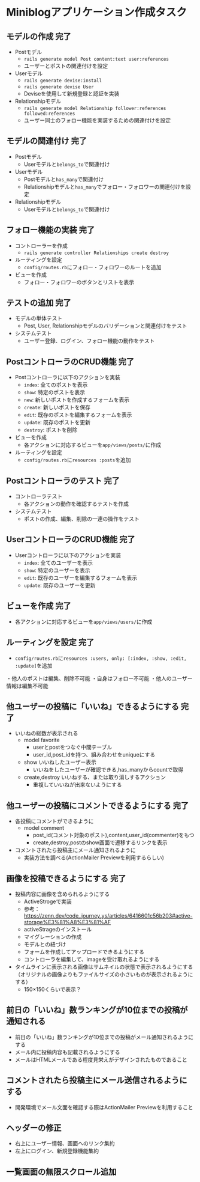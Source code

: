 # Miniblogアプリケーション作成タスク

## モデルの作成 完了
- Postモデル
  - `rails generate model Post content:text user:references`
  - ユーザーとポストの関連付けを設定
- Userモデル
  - `rails generate devise:install`
  - `rails generate devise User`
  - Deviseを使用して新規登録と認証を実装
- Relationshipモデル
  - `rails generate model Relationship follower:references followed:references`
  - ユーザー同士のフォロー機能を実装するための関連付けを設定

## モデルの関連付け 完了
- Postモデル
  - Userモデルと`belongs_to`で関連付け
- Userモデル
  - Postモデルと`has_many`で関連付け
  - Relationshipモデルと`has_many`でフォロー・フォロワーの関連付けを設定
- Relationshipモデル
  - Userモデルと`belongs_to`で関連付け

## フォロー機能の実装 完了
- コントローラーを作成
  - `rails generate controller Relationships create destroy`
- ルーティングを設定
  - `config/routes.rb`にフォロー・フォロワーのルートを追加
- ビューを作成
  - フォロー・フォロワーのボタンとリストを表示

## テストの追加 完了
- モデルの単体テスト
  - Post, User, Relationshipモデルのバリデーションと関連付けをテスト
- システムテスト
  - ユーザー登録、ログイン、フォロー機能の動作をテスト

## PostコントローラのCRUD機能 完了
- Postコントローラに以下のアクションを実装
  - `index`: 全てのポストを表示
  - `show`: 特定のポストを表示
  - `new`: 新しいポストを作成するフォームを表示
  - `create`: 新しいポストを保存
  - `edit`: 既存のポストを編集するフォームを表示
  - `update`: 既存のポストを更新
  - `destroy`: ポストを削除
- ビューを作成
  - 各アクションに対応するビューを`app/views/posts/`に作成
- ルーティングを設定
  - `config/routes.rb`に`resources :posts`を追加

## Postコントローラのテスト 完了
- コントローラテスト
  - 各アクションの動作を確認するテストを作成
- システムテスト
  - ポストの作成、編集、削除の一連の操作をテスト

## UserコントローラのCRUD機能 完了
- Userコントローラに以下のアクションを実装
  - `index`: 全てのユーザーを表示
  - `show`: 特定のユーザーを表示
  - `edit`: 既存のユーザーを編集するフォームを表示
  - `update`: 既存のユーザーを更新

## ビューを作成 完了
- 各アクションに対応するビューを`app/views/users/`に作成

## ルーティングを設定 完了
- `config/routes.rb`に`resources :users, only: [:index, :show, :edit, :update]`を追加

・他人のポストは編集、削除不可能
・自身はフォロー不可能
・他人のユーザー情報は編集不可能
## 他ユーザーの投稿に「いいね」できるようにする 完了
- いいねの総数が表示される
  - model favorite
    - userとpostをつなぐ中間テーブル
    - user_id,post_idを持つ、組み合わせをuniqueにする
  - show いいねしたユーザー表示
    - いいねをしたユーザーが確認できる,has_manyからcountで取得
  - create,destroy いいねする、または取り消しするアクション
    - 重複していいねが出来ないようにする
## 他ユーザーの投稿にコメントできるようにする 完了
- 各投稿にコメントができるように
  - model comment
    - post_id(コメント対象のポスト),content,user_id(commenter)をもつ
    - create,destroy,postのshow画面で遷移するリンクを表示
- コメントされたら投稿主にメール通知されるように
  - 実装方法を調べる(ActionMailer Previewを利用するらしい)
## 画像を投稿できるようにする 完了
- 投稿内容に画像を含められるようにする
  - ActiveStrogeで実装
  - 参考：https://zenn.dev/code_journey_ys/articles/6416601c56b203#active-storage%E3%81%A8%E3%81%AF
  - activeStrageのインストール
  - マイグレーションの作成
  - モデルとの紐づけ
  - フォームを作成してアップロードできるようにする
  - コントローラを編集して、imageを受け取れるようにする
- タイムラインに表示される画像はサムネイルの状態で表示されるようにする（オリジナルの画像よりもファイルサイズの小さいものが表示されるようにする）
  - 150×150くらいで表示？

## 前日の「いいね」数ランキングが10位までの投稿が通知される
- 前日の「いいね」数ランキングが10位までの投稿がメール通知されるようにする
- メール内に投稿内容も記載されるようにする
- メールはHTMLメールである程度見栄えがデザインされたものであること

## コメントされたら投稿主にメール送信されるようにする
- 開発環境でメール文面を確認する際はActionMailer Previewを利用すること

## ヘッダーの修正
- 右上にユーザー情報、画面へのリンク集約
- 左上にログイン、新規登録機能集約

## 一覧画面の無限スクロール追加
